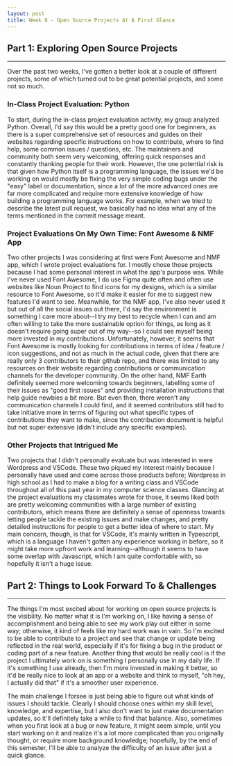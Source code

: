 ```yaml
---
layout: post
title: Week 6 - Open Source Projects At A First Glance
---
```


## **Part 1: Exploring Open Source Projects**
***
Over the past two weeks, I've gotten a better look at a couple of different projects, some of which turned out to be great potential projects, and some not so much.

<!--more-->

### In-Class Project Evaluation: Python
To start, during the in-class project evaluation activity, my group analyzed Python. Overall, I'd say this would be a pretty good one for beginners, as there is a super comprehensive set of resources and guides on their websites regarding specific instructions on how to contribute, where to find help, some common issues / questions, etc. The maintainers and community both seem very welcoming, offering quick responses and constantly thanking people for their work. However, the one potential risk is that given how Python itself is a programming language, the issues we'd be working on would mostly be fixing the very simple coding bugs under the "easy" label or documentation, since a lot of the more advanced ones are far more complicated and require more extensive knowledge of how building a programming language works. For example, when we tried to describe the latest pull request, we basically had no idea what any of the terms mentioned in the commit message meant.

### Project Evaluations On My Own Time: Font Awesome & NMF App
Two other projects I was considering at first were Font Awesome and NMF app, which I wrote project evaluations for. I mostly chose those projects because I had some personal interest in what the app's purpose was. While I've never used Font Awesome, I do use Figma quite often and often use websites like Noun Project to find icons for my designs, which is a similar resource to Font Awesome, so it'd make it easier for me to suggest new features I'd want to see. Meanwhile, for the NMF app, I've also never used it but out of all the social issues out there, I'd say the environment is something I care more about--I try my best to recycle when I can and am often willing to take the more sustainable option for things, as long as it doesn't require going super out of my way--so I could see myself being more invested in my contributions. Unfortunately, however, it seems that Font Awesome is mostly looking for contributions in terms of idea / feature / icon suggestions, and not as much in the actual code, given that there are really only 3 contributors to their github repo, and there was limited to any resources on their website regarding contributions or communication channels for the developer community. On the other hand, NMF Earth definitely seemed more welcoming towards beginners, labelling some of their issues as "good first issues" and providing installation instructions that help guide newbies a bit more. But even then, there weren't any communication channels I could find, and it seemed contributors still had to take initiative more in terms of figuring out what specific types of contributions they want to make, since the contribution document is helpful but not super extensive (didn't include any specific examples).

### Other Projects that Intrigued Me
Two projects that I didn't personally evaluate but was interested in were Wordpress and VSCode. These two piqued my interest mainly because I personally have used and come across those products before; Wordpress in high school as I had to make a blog for a writing class and VSCode throughout all of this past year in my computer science classes. Glancing at the project evaluations my classmates wrote for those, it seems liked both are pretty welcoming communities with a large number of existing contributors, which means there are definitely a sense of openness towards letting people tackle the existing issues and make changes, and pretty detailed instructions for people to get a better idea of where to start. My main concern, though, is that for VSCode, it's mainly written in Typescript, which is a language I haven't gotten any experience working in before, so it might take more upfront work and learning--although it seems to have some overlap with Javascript, which I am quite comfortable with, so hopefully it isn't a huge issue.


## **Part 2: Things to Look Forward To & Challenges**
***
The things I'm most excited about for working on open source projects is the visibility. No matter what it is I'm working on, I like having a sense of accomplishment and being able to see my work play out either in some way; otherwise, it kind of feels like my hard work was in vain. So I'm excited to be able to contribute to a project and see that change or update being reflected in the real world, especially if it's for fixing a bug in the product or coding part of a new feature. Another thing that would be really cool is if the project I ultimately work on is something I personally use in my daily life. If it's something I use already, then I'm more invested in making it better, so it'd be really nice to look at an app or a website and think to myself, "oh hey, I actually did that" if it's a smoother user experience.

The main challenge I forsee is just being able to figure out what kinds of issues I should tackle. Clearly I should choose ones within my skill level, knowledge, and expertise, but I also don't want to just make documentation updates, so it'll definitely take a while to find that balance. Also, sometimes when you first look at a bug or new feature, it might seem simple, until you start working on it and realize it's a lot more complicated than you originally thought, or require more background knowledge; hopefully, by the end of this semester, I'll be able to analyze the difficulty of an issue after just a quick glance.